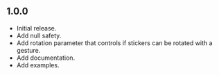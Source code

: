 ## 1.0.0

* Initial release.
* Add null safety.
* Add rotation parameter that controls if stickers can be rotated with a gesture.
* Add documentation.
* Add examples.
